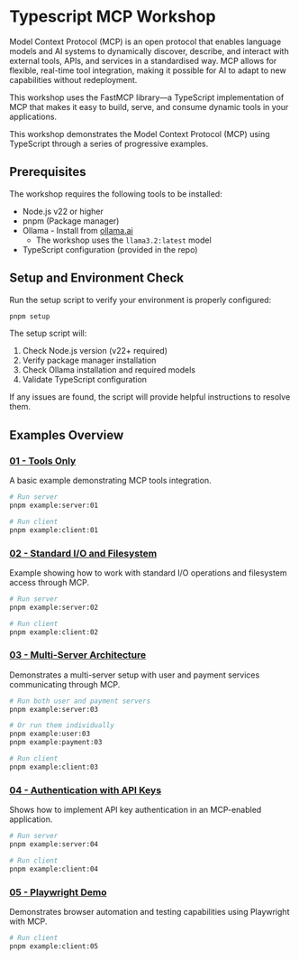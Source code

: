 # Typescript MCP Workshop

Model Context Protocol (MCP) is an open protocol that enables language models and AI systems to dynamically discover, describe, and interact with external tools, APIs, and services in a standardised way. MCP allows for flexible, real-time tool integration, making it possible for AI to adapt to new capabilities without redeployment.

This workshop uses the FastMCP library—a TypeScript implementation of MCP that makes it easy to build, serve, and consume dynamic tools in your applications.

This workshop demonstrates the Model Context Protocol (MCP) using TypeScript through a series of progressive examples.

## Prerequisites

The workshop requires the following tools to be installed:

- Node.js v22 or higher
- pnpm (Package manager)
- Ollama - Install from [ollama.ai](https://ollama.ai)
  - The workshop uses the `llama3.2:latest` model
- TypeScript configuration (provided in the repo)

## Setup and Environment Check

Run the setup script to verify your environment is properly configured:

```bash
pnpm setup
```

The setup script will:

1. Check Node.js version (v22+ required)
2. Verify package manager installation
3. Check Ollama installation and required models
4. Validate TypeScript configuration

If any issues are found, the script will provide helpful instructions to resolve them.

## Examples Overview

### [01 - Tools Only](./src/01-tools-only/post.md)

A basic example demonstrating MCP tools integration.

```bash
# Run server
pnpm example:server:01

# Run client
pnpm example:client:01
```

### [02 - Standard I/O and Filesystem](./src/02-stdio-filesystem/post.md)

Example showing how to work with standard I/O operations and filesystem access through MCP.

```bash
# Run server
pnpm example:server:02

# Run client
pnpm example:client:02
```

### [03 - Multi-Server Architecture](./src/03-multi-server/post.md)

Demonstrates a multi-server setup with user and payment services communicating through MCP.

```bash
# Run both user and payment servers
pnpm example:server:03

# Or run them individually
pnpm example:user:03
pnpm example:payment:03

# Run client
pnpm example:client:03
```

### [04 - Authentication with API Keys](./src/04-auth-api-key/post.md)

Shows how to implement API key authentication in an MCP-enabled application.

```bash
# Run server
pnpm example:server:04

# Run client
pnpm example:client:04
```

### [05 - Playwright Demo](./src/05-playwright-demo/post.md)

Demonstrates browser automation and testing capabilities using Playwright with MCP.

```bash
# Run client
pnpm example:client:05
```
